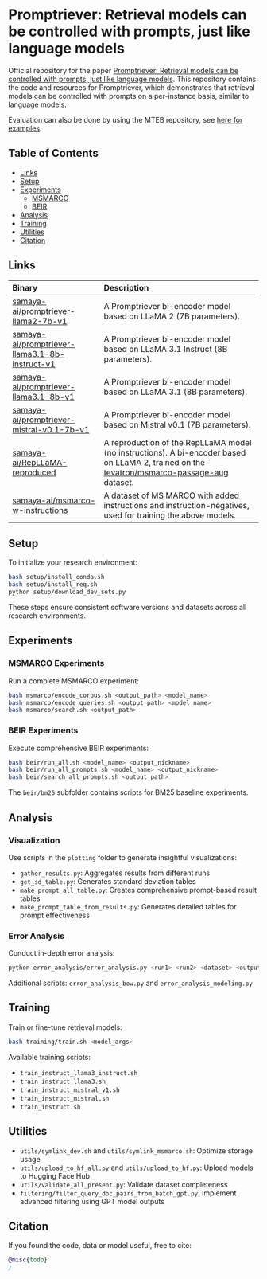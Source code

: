 # Promptriever: Retrieval models can be controlled with prompts, just like language models

Official repository for the paper [Promptriever: Retrieval models can be controlled with prompts, just like language models](todo). This repository contains the code and resources for Promptriever, which demonstrates that retrieval models can be controlled with prompts on a per-instance basis, similar to language models. 

Evaluation can also be done by using the MTEB repository, see [here for examples](todo).


## Table of Contents
- [Links](#links)
- [Setup](#setup)
- [Experiments](#experiments)
  - [MSMARCO](#msmarco-experiments)
  - [BEIR](#beir-experiments)
- [Analysis](#analysis)
- [Training](#training)
- [Utilities](#utilities)
- [Citation](#citation)


## Links

| Binary | Description |
|:-------|:------------|
| [samaya-ai/promptriever-llama2-7b-v1](https://huggingface.co/samaya-ai/promptriever-llama2-7b-v1) | A Promptriever bi-encoder model based on LLaMA 2 (7B parameters).|
| [samaya-ai/promptriever-llama3.1-8b-instruct-v1](https://huggingface.co/samaya-ai/promptriever-llama3.1-8b-instruct-v1) | A Promptriever bi-encoder model based on LLaMA 3.1 Instruct (8B parameters).|
| [samaya-ai/promptriever-llama3.1-8b-v1](https://huggingface.co/samaya-ai/promptriever-llama3.1-8b-v1) | A Promptriever bi-encoder model based on LLaMA 3.1 (8B parameters).|
| [samaya-ai/promptriever-mistral-v0.1-7b-v1](https://huggingface.co/samaya-ai/promptriever-mistral-v0.1-7b-v1) | A Promptriever bi-encoder model based on Mistral v0.1 (7B parameters). |
| [samaya-ai/RepLLaMA-reproduced](https://huggingface.co/samaya-ai/RepLLaMA-reproduced) | A reproduction of the RepLLaMA model (no instructions). A bi-encoder based on LLaMA 2, trained on the [tevatron/msmarco-passage-aug](https://huggingface.co/datasets/Tevatron/msmarco-passage-aug) dataset. |
| [samaya-ai/msmarco-w-instructions](https://huggingface.co/samaya-ai/msmarco-w-instructions) | A dataset of MS MARCO with added instructions and instruction-negatives, used for training the above models. |


## Setup

To initialize your research environment:

```bash
bash setup/install_conda.sh
bash setup/install_req.sh
python setup/download_dev_sets.py
```

These steps ensure consistent software versions and datasets across all research environments.

## Experiments

### MSMARCO Experiments

Run a complete MSMARCO experiment:

```bash
bash msmarco/encode_corpus.sh <output_path> <model_name>
bash msmarco/encode_queries.sh <output_path> <model_name>
bash msmarco/search.sh <output_path>
```

### BEIR Experiments

Execute comprehensive BEIR experiments:

```bash
bash beir/run_all.sh <model_name> <output_nickname>
bash beir/run_all_prompts.sh <model_name> <output_nickname>
bash beir/search_all_prompts.sh <output_path>
```

The `beir/bm25` subfolder contains scripts for BM25 baseline experiments.

## Analysis

### Visualization

Use scripts in the `plotting` folder to generate insightful visualizations:

- `gather_results.py`: Aggregates results from different runs
- `get_sd_table.py`: Generates standard deviation tables
- `make_prompt_all_table.py`: Creates comprehensive prompt-based result tables
- `make_prompt_table_from_results.py`: Generates detailed tables for prompt effectiveness

### Error Analysis

Conduct in-depth error analysis:

```bash
python error_analysis/error_analysis.py <run1> <run2> <dataset> <output_dir>
```

Additional scripts: `error_analysis_bow.py` and `error_analysis_modeling.py`

## Training

Train or fine-tune retrieval models:

```bash
bash training/train.sh <model_args>
```

Available training scripts:
- `train_instruct_llama3_instruct.sh`
- `train_instruct_llama3.sh`
- `train_instruct_mistral_v1.sh`
- `train_instruct_mistral.sh`
- `train_instruct.sh`

## Utilities

- `utils/symlink_dev.sh` and `utils/symlink_msmarco.sh`: Optimize storage usage
- `utils/upload_to_hf_all.py` and `utils/upload_to_hf.py`: Upload models to Hugging Face Hub
- `utils/validate_all_present.py`: Validate dataset completeness
- `filtering/filter_query_doc_pairs_from_batch_gpt.py`: Implement advanced filtering using GPT model outputs

## Citation

If you found the code, data or model useful, free to cite:

```bibtex
@misc{todo}
}
```
